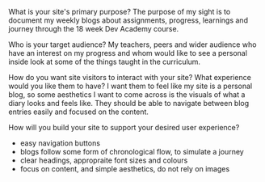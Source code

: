 What is your site's primary purpose?
The purpose of my sight is to document my weekly blogs about assignments, progress, learnings and journey through the 18 week Dev Academy course.


Who is your target audience?
My teachers, peers and wider audience who have an interest on my progress and whom would like to see a personal inside look at some of the things taught in the curriculum.


How do you want site visitors to interact with your site? What experience would you like them to have?
I want them to feel like my site is a personal blog, so some aesthetics I want to come across is the visuals of what a diary looks and feels like. They should be able to navigate between blog entries easily and focused on the content.


How will you build your site to support your desired user experience?
- easy navigation buttons
- blogs follow some form of chronological flow, to simulate a journey
- clear headings, appropraite font sizes and colours
- focus on content, and simple aesthetics, do not rely on images
